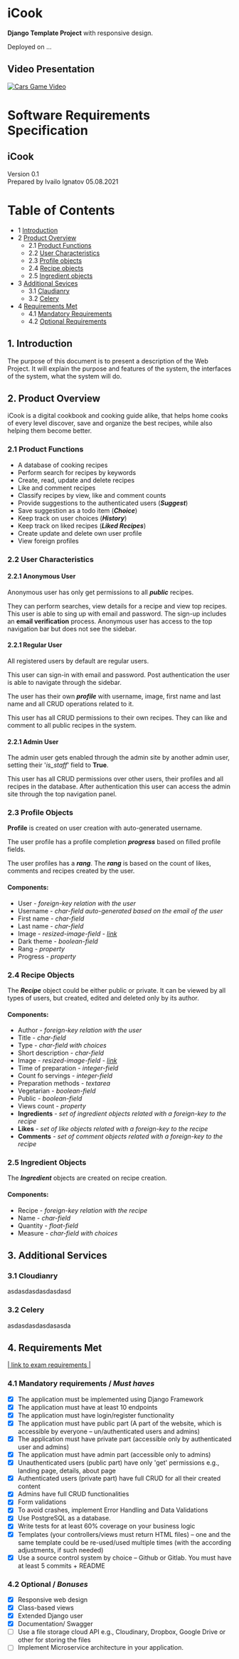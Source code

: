 # iCook

**Django Template Project** with responsive design.

Deployed on ...

## Video Presentation

[![Cars Game Video](https://img.youtube.com/vi/R9M6HYdyTB0/default.jpg)](https://youtu.be/R9M6HYdyTB0)

# Software Requirements Specification

## iCook

Version 0.1  
Prepared by Ivailo Ignatov 05.08.2021

Table of Contents
=================

* 1 [Introduction](#1-introduction)
* 2 [Product Overview](#2-product-overview)
    * 2.1 [Product Functions](#21-product-functions)
    * 2.2 [User Characteristics](#22-user-characteristics)
    * 2.3 [Profile objects](#23-profile-objects)
    * 2.4 [Recipe objects](#24-recipe-objects)
    * 2.5 [Ingredient objects](#25-ingredient-objects)
* 3 [Additional Sevices](#3-additional-services)
    * 3.1 [Claudianry](#31-cloudianry)
    * 3.2 [Celery](#32-celery)
* 4 [Requirements Met](#4-requirements-met)
    * 4.1 [Mandatory Requirements](#41-mandatory-requirements--must-haves)
    * 4.2 [Optional Requirements](#42-optional--bonuses)

## 1. Introduction

The purpose of this document is to present a description of the Web Project. It will explain the purpose and features of
the system, the interfaces of the system, what the system will do.

## 2. Product Overview

iCook is a digital cookbook and cooking guide alike, that helps home cooks of every level discover, save and organize
the best recipes, while also helping them become better.

### 2.1 Product Functions

* A database of cooking recipes
* Perform search for recipes by keywords
* Create, read, update and delete recipes
* Like and comment recipes
* Classify recipes by view, like and comment counts
* Provide suggestions to the authenticated users (***Suggest***)
* Save suggestion as a todo item (***Choice***)
* Keep track on user choices (***History***)
* Keep track on liked recipes (***Liked Recipes***)
* Create update and delete own user profile
* View foreign profiles

### 2.2 User Characteristics

#### 2.2.1 Anonymous User

Anonymous user has only get permissions to all ***public*** recipes.

They can perform searches, view details for a recipe and view top recipes. This user is able to sing up with email and
password. The sign-up includes an **email verification** process. Anonymous user has access to the top navigation bar
but does not see the sidebar.

#### 2.2.1 Regular User

All registered users by default are regular users.

This user can sign-in with email and password. Post authentication the user is able to navigate through the sidebar.

The user has their own ***profile*** with username, image, first name and last name and all CRUD operations related to
it.

This user has all CRUD permissions to their own recipes. They can like and comment to all public recipes in the system.

#### 2.2.1 Admin User

The admin user gets enabled through the admin site by another admin user, setting their '*is_staff*' field to **True**.

This user has all CRUD permissions over other users, their profiles and all recipes in the database. After
authentication this user can access the admin site through the top navigation panel.

### 2.3 Profile Objects

**Profile** is created on user creation with auto-generated username.

The user profile has a profile completion ***progress*** based on filled profile fields.

The user profiles has a ***rang***. The ***rang*** is based on the count of likes, comments and recipes created by the
user.

#### Components:

- User - *foreign-key relation with the user*
- Username - *char-field auto-generated based on the email of the user*
- First name - *char-field*
- Last name - *char-field*
- Image - *resized-image-field - [link](https://pypi.org/project/django-resized/)*
- Dark theme - *boolean-field*
- Rang - *property*
- Progress - *property*

### 2.4 Recipe Objects

The ***Recipe*** object could be either public or private. It can be viewed by all types of users, but created, edited
and deleted only by its author.

#### Components:

- Author - *foreign-key relation with the user*
- Title - *char-field*
- Type - *char-field with choices*
- Short description - *char-field*
- Image - *resized-image-field - [link](https://pypi.org/project/django-resized/)*
- Time of preparation - *integer-field*
- Count fo servings - *integer-field*
- Preparation methods - *textarea*
- Vegetarian - *boolean-field*
- Public - *boolean-field*
- Views count - *property*
- **Ingredients** - *set of ingredient objects related with a foreign-key to the recipe*
- **Likes** - *set of like objects related with a foreign-key to the recipe*
- **Comments** - *set of comment objects related with a foreign-key to the recipe*

### 2.5 Ingredient Objects

The ***Ingredient*** objects are created on recipe creation.

#### Components:

- Recipe - *foreign-key relation with the recipe*
- Name - *char-field*
- Quantity - *float-field*
- Measure - *char-field with choices*

## 3. Additional Services

### 3.1 Cloudianry

asdasdasdasdasdasd

### 3.2 Celery

asdasdasdasdasasda

## 4. Requirements Met

[| link to exam requirements |](https://softuni.bg/trainings/resources/officedocument/60950/project-requirements-python-web-framework-july-2021/3356)

### 4.1 Mandatory requirements / *Must haves*

- [x] The application must be implemented using Django Framework
- [x] The application must have at least 10 endpoints
- [x] The application must have login/register functionality
- [x] The application must have public part (A part of the website, which is accessible by everyone – un/authenticated
  users and admins)
- [x] The application must have private part (accessible only by authenticated user and admins)
- [x] The application must have admin part (accessible only to admins)
- [x] Unauthenticated users (public part) have only 'get' permissions e.g., landing page, details, about page
- [x] Authenticated users (private part) have full CRUD for all their created content
- [x] Admins have full CRUD functionalities
- [x] Form validations
- [x] To avoid crashes, implement Error Handling and Data Validations
- [x] Use PostgreSQL as a database.
- [x] Write tests for at least 60% coverage on your business logic
- [x] Templates (your controllers/views must return HTML files) – one and the same template could be re-used/used
  multiple times (with the according adjustments, if such needed)
- [x] Use a source control system by choice – Github or Gitlab. You must have at least 5 commits + README

### 4.2 Optional / *Bonuses*

- [x] Responsive web design
- [x] Class-based views
- [x] Extended Django user
- [x] Documentation/ Swagger
- [ ] Use a file storage cloud API e.g., Cloudinary, Dropbox, Google Drive or other for storing the files
- [ ] Implement Microservice architecture in your application.
